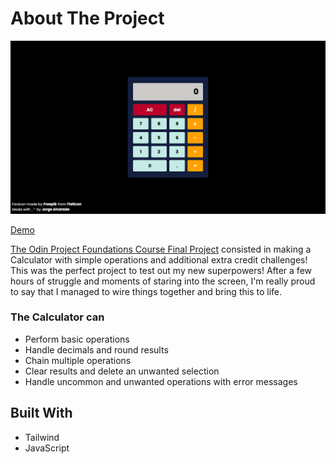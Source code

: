 # About The Project

![Screenshot of Calculator](preview.png)

[Demo](https://www.theodinproject.com/lessons/foundations-calculator)

[The Odin Project Foundations Course Final Project](https://www.alvarado08.github.io/ca1culator/) consisted in making a Calculator with simple operations and additional extra credit challenges! This was the perfect project to test out my new superpowers! After a few hours of struggle and moments of staring into the screen, I'm really proud to say that I managed to wire things together and bring this to life.

### The Calculator can

- Perform basic operations
- Handle decimals and round results
- Chain multiple operations
- Clear results and delete an unwanted selection
- Handle uncommon and unwanted operations with error messages

## Built With

- Tailwind
- JavaScript
